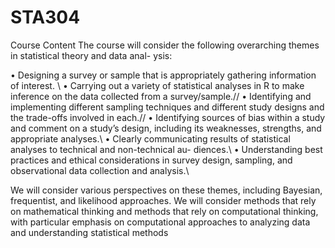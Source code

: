 # STA304

Course Content
The course will consider the following overarching themes in statistical theory and data anal-
ysis:

• Designing a survey or sample that is appropriately gathering information of interest. \\
• Carrying out a variety of statistical analyses in R to make inference on the data collected
from a survey/sample.//
• Identifying and implementing different sampling techniques and different study designs
and the trade-offs involved in each.//
• Identifying sources of bias within a study and comment on a study’s design, including
its weaknesses, strengths, and appropriate analyses.\\
• Clearly communicating results of statistical analyses to technical and non-technical au-
diences.\\
• Understanding best practices and ethical considerations in survey design, sampling, and
observational data collection and analysis.\\

We will consider various perspectives on these themes, including Bayesian, frequentist, and
likelihood approaches. We will consider methods that rely on mathematical thinking and
methods that rely on computational thinking, with particular emphasis on computational
approaches to analyzing data and understanding statistical methods
